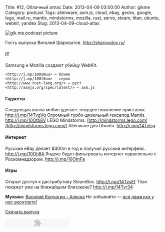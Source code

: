 Title: #12, Облачный атлас
Date: 2013-04-09 03:00:00
Author: gikme
Category: podcast
Tags: alienware, asm.js, cloud, ebay, gecko, google, lego, mail.ru, mantis, mindstorms, mozilla, rust, servo, steam, titan, ubuntu, webkit, yandex
Slug: 2013-04-09-cloud-atlas

![gik.me podcast picture](http://2.bp.blogspot.com/-khO1sjpO_A4/UWO_Nkub6mI/AAAAAAAAKQo/eZ7khcbifvw/s1600/gikme-pic-s01e12.jpg)

Гость выпуска Виталий Шароватов. <http://sharovatov.ru/>

#### IT

Samsung и Mozilla создают убийцу WebKit.



    <http://j.mp/10OsWuu> — блинк
    <http://j.mp/10Ot0uo> — серво
    <http://www.rust-lang.org/> — руст
    <http://asmjs.org/spec/latest/> — asm.js





#### Гаджеты

Следующая волна мобил уделает текущее поколение приставок.
    <http://j.mp/14TvgVq>
Огромный турбо-дизельный гексапод Mantis. <http://j.mp/10Otb8V>
LEGO Mindstorms.
    [http://mindstorms.lego.com](http://mindstorms.lego.com/)
Alienware для Ubuntu. <http://j.mp/14Tvlsg>

#### Интернет

Русский eBay делает \$400m в год и получил русский интерфейс.
    <http://j.mp/10Otj8A>
Яндекс будет фильтровать интернет параллельно с Роскомнадзором.
    <http://j.mp/10OtnFa>

#### Игры

Открыт доступ к дистрибутиву SteamBox. <http://j.mp/14TvsEf>
Titan покажут уже на ближайшем близзконе? <http://j.mp/14Tvr34>

**Музыка:** [Василий Корчагин - Аляска](http://vk.com/bacc3)
*Не забывайте — [вся движуха у нас вконтакте!](http://vk.com/gikme)*

[Скачать
выпуск](http://static.qnub.ru/gik.me/mp3/s01/00012-cloud-atlas.mp3)

<embed type="application/x-shockwave-flash" src="http://assets.tumblr.com/swf/audio_player.swf?audio_file=http%3A%2F%2Fstatic.qnub.ru%2Fgik.me%2Fmp3%2Fs01%2F00012-cloud-atlas.mp3&amp;color=FFFFFF" height="27" width="207" quality="best" wmode="opaque">
</embed>


